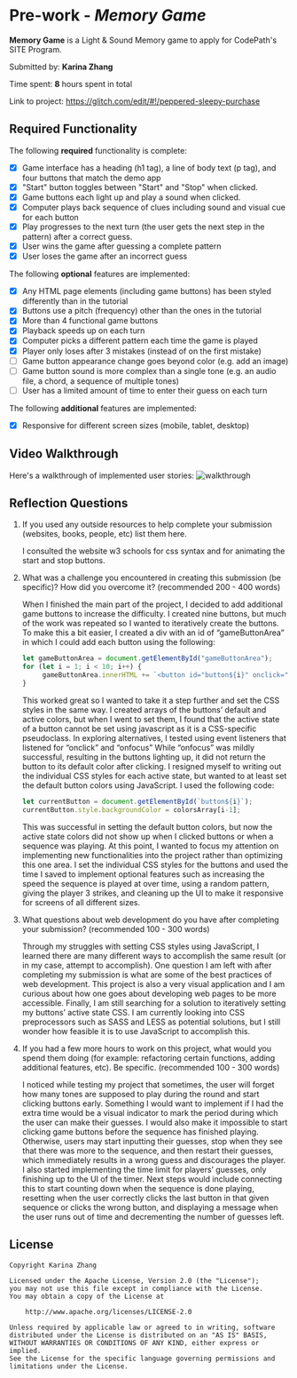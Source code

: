# Pre-work - *Memory Game*

**Memory Game** is a Light & Sound Memory game to apply for CodePath's SITE Program. 

Submitted by: **Karina Zhang**

Time spent: **8** hours spent in total

Link to project: https://glitch.com/edit/#!/peppered-sleepy-purchase

## Required Functionality

The following **required** functionality is complete:

* [x] Game interface has a heading (h1 tag), a line of body text (p tag), and four buttons that match the demo app
* [x] "Start" button toggles between "Start" and "Stop" when clicked. 
* [x] Game buttons each light up and play a sound when clicked. 
* [x] Computer plays back sequence of clues including sound and visual cue for each button
* [x] Play progresses to the next turn (the user gets the next step in the pattern) after a correct guess. 
* [x] User wins the game after guessing a complete pattern
* [x] User loses the game after an incorrect guess

The following **optional** features are implemented:

* [x] Any HTML page elements (including game buttons) has been styled differently than in the tutorial
* [x] Buttons use a pitch (frequency) other than the ones in the tutorial
* [x] More than 4 functional game buttons
* [x] Playback speeds up on each turn
* [x] Computer picks a different pattern each time the game is played
* [x] Player only loses after 3 mistakes (instead of on the first mistake)
* [ ] Game button appearance change goes beyond color (e.g. add an image)
* [ ] Game button sound is more complex than a single tone (e.g. an audio file, a chord, a sequence of multiple tones)
* [ ] User has a limited amount of time to enter their guess on each turn

The following **additional** features are implemented:

- [x] Responsive for different screen sizes (mobile, tablet, desktop)

## Video Walkthrough

Here's a walkthrough of implemented user stories:
![walkthrough](https://user-images.githubusercontent.com/41274792/112898927-79149280-90af-11eb-99cc-5dbe07f94643.gif)

## Reflection Questions
1. If you used any outside resources to help complete your submission (websites, books, people, etc) list them here. 

   I consulted the website w3 schools for css syntax and for animating the start and stop buttons.
   
2. What was a challenge you encountered in creating this submission (be specific)? How did you overcome it? (recommended 200 - 400 words) 

   When I finished the main part of the project, I decided to add additional game buttons to increase the difficulty. I created nine buttons, but much of the work was repeated so I wanted to iteratively create the buttons. To make this a bit easier, I created a div with an id of “gameButtonArea” in which I could add each button using the following:
   ```JavaScript
   let gameButtonArea = document.getElementById("gameButtonArea");
   for (let i = 1; i < 10; i++) {
        gameButtonArea.innerHTML += `<button id="button${i}" onclick="guess(${i})" onmousedown="startTone(${i})" onmouseup="stopTone()"></button>`;
   }
   ```
   This worked great so I wanted to take it a step further and set the CSS styles in the same way. I created arrays of the buttons’ default and active colors, but when I went to set them, I found that the active state of a button cannot be set using javascript as it is a CSS-specific pseudoclass. In exploring alternatives, I tested using event listeners that listened for “onclick” and “onfocus”  While “onfocus” was mildly successful, resulting in the buttons lighting up, it did not return the button to its default color after clicking. I resigned myself to writing out the individual CSS styles for each active state, but wanted to at least set the default button colors using JavaScript. I used the following code:
   ```JavaScript
   let currentButton = document.getElementById(`button${i}`);
   currentButton.style.backgroundColor = colorsArray[i-1];
   ```
   This was successful in setting the default button colors, but now the active state colors did not show up when I clicked buttons or when a sequence was playing. At this point, I wanted to focus my attention on implementing new functionalities into the project rather than optimizing this one area. I set the individual CSS styles for the buttons and used the time I saved to implement optional features such as increasing the speed the sequence is played at over time, using a random pattern, giving the player 3 strikes, and cleaning up the UI to make it responsive for screens of all different sizes.

3. What questions about web development do you have after completing your submission? (recommended 100 - 300 words) 

   Through my struggles with setting CSS styles using JavaScript, I learned there are many different ways to accomplish the same result (or in my case, attempt to accomplish). One question I am left with after completing my submission is what are some of the best practices of web development. This project is also a very visual application and I am curious about how one goes about developing web pages to be more accessible. Finally, I am still searching for a solution to iteratively setting my buttons’ active state CSS. I am currently looking into CSS preprocessors such as SASS and LESS as potential solutions, but I still wonder how feasible it is to use JavaScript to accomplish this.

4. If you had a few more hours to work on this project, what would you spend them doing (for example: refactoring certain functions, adding additional features, etc). Be specific. (recommended 100 - 300 words) 

   I noticed while testing my project that sometimes, the user will forget how many tones are supposed to play during the round and start clicking buttons early. Something I would want to implement if  I had the extra time would be a visual indicator to mark the period during which the user can make their guesses. I would also make it impossible to start clicking game buttons before the sequence has finished playing. Otherwise, users may start inputting their guesses, stop when they see that there was more to the sequence, and then restart their guesses, which immediately results in a wrong guess and discourages the player.
I also started implementing the time limit for players’ guesses, only finishing up to the UI of the timer. Next steps would include connecting this to start counting down when the sequence is done playing, resetting when the user correctly clicks the last button in that given sequence or clicks the wrong button, and displaying a message when the user runs out of time and decrementing the number of guesses left.

## License

    Copyright Karina Zhang

    Licensed under the Apache License, Version 2.0 (the "License");
    you may not use this file except in compliance with the License.
    You may obtain a copy of the License at

        http://www.apache.org/licenses/LICENSE-2.0

    Unless required by applicable law or agreed to in writing, software
    distributed under the License is distributed on an "AS IS" BASIS,
    WITHOUT WARRANTIES OR CONDITIONS OF ANY KIND, either express or implied.
    See the License for the specific language governing permissions and
    limitations under the License.
